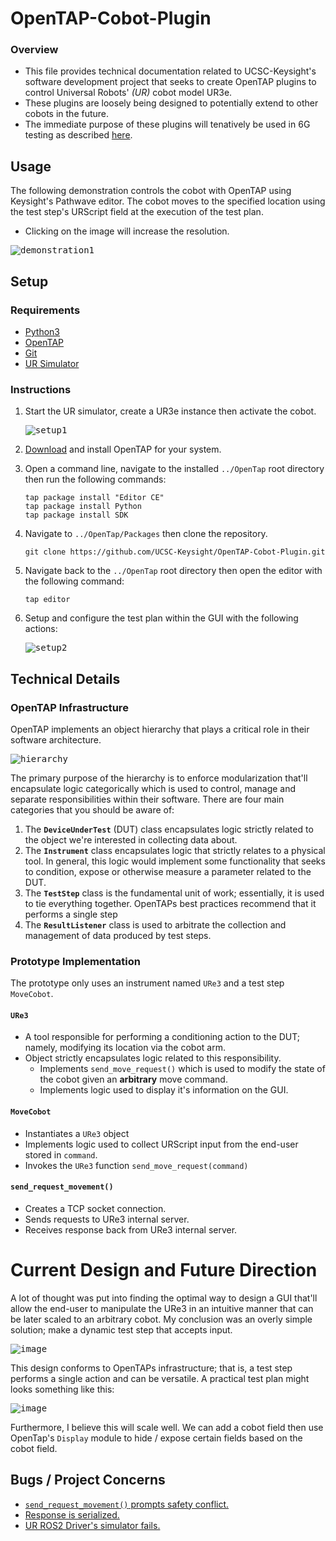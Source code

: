 # OpenTAP-Cobot-Plugin

### Overview

- This file provides technical documentation related to UCSC-Keysight's software development project that seeks to create OpenTAP plugins to control Universal Robots' _(UR)_ cobot model UR3e.
- These plugins are loosely being designed to potentially extend to other cobots in the future.
- The immediate purpose of these plugins will tenatively be used in 6G testing as described [here](https://gist.github.com/Shawn-Armstrong/8018e24419fa095ff15e1e2458042c8a).

## Usage

The following demonstration controls the cobot with OpenTAP using Keysight's Pathwave editor. The cobot moves to the specified location using the test step's URScript field at the execution of the test plan. 

- Clicking on the image will increase the resolution.

<kbd>![demonstration1](https://user-images.githubusercontent.com/80125540/217394032-08fd0b76-ed92-4a0b-8130-967558308db0.gif)</kbd>

## Setup

### Requirements

- [Python3](https://www.python.org/downloads/)
- [OpenTAP](https://opentap.io/downloads)
- [Git](https://git-scm.com/downloads)
- [UR Simulator](https://gist.github.com/Shawn-Armstrong/bbb2615abd917efc958c7fce714b0d46#ur-simulator-setup)

### Instructions

1. Start the UR simulator, create a UR3e instance then activate the cobot.

   <kbd>![setup1](https://user-images.githubusercontent.com/80125540/217388958-6d24335a-eda0-4a0d-95fa-1f553773d3dc.gif)</kbd>

2. [Download](https://opentap.io/downloads) and install OpenTAP for your system.
3. Open a command line, navigate to the installed `../OpenTap` root directory then run the following commands:

   ```Console
   tap package install "Editor CE"
   tap package install Python
   tap package install SDK
   ```

4. Navigate to `../OpenTap/Packages` then clone the repository.
   ```Console
   git clone https://github.com/UCSC-Keysight/OpenTAP-Cobot-Plugin.git
   ```
5. Navigate back to the `../OpenTap` root directory then open the editor with the following command:

   ```Console
   tap editor
   ```

6. Setup and configure the test plan within the GUI with the following actions:
   
   <kbd>![setup2](https://user-images.githubusercontent.com/80125540/217393507-60ff4c8d-f3f6-4d1b-ad6c-fcbdd60e667c.gif)</kbd>
   
## Technical Details

### OpenTAP Infrastructure

OpenTAP implements an object hierarchy that plays a critical role in their software architecture.

<kbd>![hierarchy](https://doc.opentap.io/assets/img/ObjectHierarchy.0307a24d.png)</kbd>

The primary purpose of the hierarchy is to enforce modularization that'll encapsulate logic categorically which is used to control, manage and separate responsibilities within their software. There are four main categories that you should be aware of:

1. The **`DeviceUnderTest`** (DUT) class encapsulates logic strictly related to the object we're interested in collecting data about.
2. The **`Instrument`** class encapsulates logic that strictly relates to a physical tool. In general, this logic would implement some functionality that seeks to condition, expose or otherwise measure a parameter related to the DUT.
3. The **`TestStep`** class is the fundamental unit of work; essentially, it is used to tie everything together. OpenTAPs best practices recommend that it performs a single step
4. The **`ResultListener`** class is used to arbitrate the collection and management of data produced by test steps.

### Prototype Implementation

The prototype only uses an instrument named `URe3` and a test step `MoveCobot`.

#### `URe3`
- A tool responsible for performing a conditioning action to the DUT; namely, modifying its location via the cobot arm. 
- Object strictly encapsulates logic related to this responsibility.
  - Implements `send_move_request()` which is used to modify the state of the cobot given an **arbitrary** move command. 
  - Implements logic used to display it's information on the GUI.
  
#### `MoveCobot`
- Instantiates a `URe3` object
- Implements logic used to collect URScript input from the end-user stored in `command`.
- Invokes the `URe3` function `send_move_request(command)`

#### `send_request_movement()`
- Creates a TCP socket connection.
- Sends requests to URe3 internal server.
- Receives response back from URe3 internal server.

# Current Design and Future Direction

A lot of thought was put into finding the optimal way to design a GUI that'll allow the end-user to manipulate the URe3 in an intuitive manner that can be later scaled to an arbitrary cobot. My conclusion was an overly simple solution; make a dynamic test step that accepts input. 

<kbd>![image](https://user-images.githubusercontent.com/80125540/217410675-b7370e49-0ba8-470c-b2d3-453cba271497.png)</kbd>

This design conforms to OpenTAPs infrastructure; that is, a test step performs a single action and can be versatile. A practical test plan might looks something like this:

<kbd>![image](https://user-images.githubusercontent.com/80125540/217411520-a6c13f95-d2f9-4447-9a94-734318302fd5.png)</kbd>

Furthermore, I believe this will scale well. We can add a cobot field then use OpenTap's `Display` module to hide / expose certain fields based on the cobot field.


## Bugs / Project Concerns

- [`send_request_movement()` prompts safety conflict.](https://user-images.githubusercontent.com/80125540/217407574-28cf2437-9097-4cba-8775-604fce77fcfb.gif)
- [Response is serialized.](https://user-images.githubusercontent.com/80125540/217407909-2838d182-68f7-482d-81b1-037fc5f79d53.png)
- [UR ROS2 Driver's simulator fails.](https://github.com/UniversalRobots/Universal_Robots_ROS2_Driver/issues/588)



